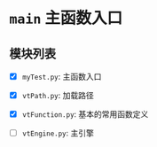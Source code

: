 # `main` 主函数入口

## 模块列表

- [X] `myTest.py`: 主函数入口

- [X] `vtPath.py`: 加载路径

- [X] `vtFunction.py`: 基本的常用函数定义

- [ ] `vtEngine.py`: 主引擎

